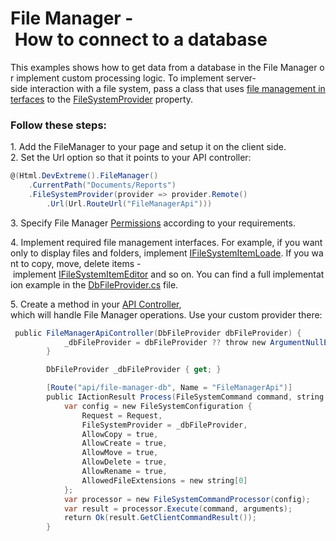 # File Manager - How to connect to a database

This examples shows how to get data from a database in the File Manager or implement custom processing logic. To implement server-side interaction with a file system, pass a class that uses [file management interfaces](https://docs.devexpress.com/AspNetCore/401686/devextreme-based-controls/concepts/file-management#file-system-provider) to the [FileSystemProvider](https://docs.devexpress.com/AspNetCore/DevExtreme.AspNet.Mvc.FileManagement.FileSystemConfiguration.FileSystemProvider) property.

### Follow these steps:
1. Add the FileManager to your page and setup it on the client side.
2. Set the Url option so that it points to your API controller:
 

```cs 
@(Html.DevExtreme().FileManager()
    .CurrentPath("Documents/Reports")
    .FileSystemProvider(provider => provider.Remote()
        .Url(Url.RouteUrl("FileManagerApi")))

```

3. Specify File Manager [Permissions](https://docs.devexpress.com/AspNetCore/DevExtreme.AspNet.Mvc.Builders.FileManagerBuilder.Permissions(System.Action-DevExtreme.AspNet.Mvc.Builders.FileManagerPermissionsBuilder-)?p=netframework) according to your requirements.

4. Implement required file management interfaces. For example, if you want only to display files and folders, implement [IFileSystemItemLoade](https://docs.devexpress.com/AspNetCore/DevExtreme.AspNet.Mvc.FileManagement.IFileSystemItemLoader). If you want to copy, move, delete items - implement [IFileSystemItemEditor](https://docs.devexpress.com/AspNetCore/DevExtreme.AspNet.Mvc.FileManagement.IFileSystemItemEditor) and so on. You can find a full implementation example in the [DbFileProvider.cs](CS%5CFileManagerDB%5CModels%5CDbFileProvider.cs) file.

5. Create a method in your [API Controller](CS%5CFileManagerDB%5CControllers%5CDatabaseApiController.cs), which will handle File Manager operations. Use your custom provider there:

```cs
 public FileManagerApiController(DbFileProvider dbFileProvider) {
            _dbFileProvider = dbFileProvider ?? throw new ArgumentNullException(nameof(dbFileProvider));
        }

        DbFileProvider _dbFileProvider { get; }

        [Route("api/file-manager-db", Name = "FileManagerApi")]
        public IActionResult Process(FileSystemCommand command, string arguments) {
            var config = new FileSystemConfiguration {
                Request = Request,
                FileSystemProvider = _dbFileProvider,
                AllowCopy = true,
                AllowCreate = true,
                AllowMove = true,
                AllowDelete = true,
                AllowRename = true,
                AllowedFileExtensions = new string[0]
            };
            var processor = new FileSystemCommandProcessor(config);
            var result = processor.Execute(command, arguments);
            return Ok(result.GetClientCommandResult());
        }
```
